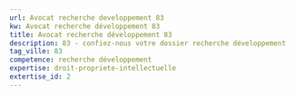 ```yaml
---
url: Avocat recherche developpement 83
kw: Avocat recherche développement 83
title: Avocat recherche développement 83
description: 83 - confiez-nous votre dossier recherche développement
tag_ville: 83
competence: recherche développement
expertise: droit-propriete-intellectuelle
extertise_id: 2
---
```

